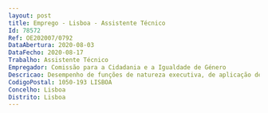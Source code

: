 ```yaml
--- 
layout: post
title: Emprego - Lisboa - Assistente Técnico
Id: 78572
Ref: OE202007/0792
DataAbertura: 2020-08-03
DataFecho: 2020-08-17
Trabalho: Assistente Técnico
Empregador: Comissão para a Cidadania e a Igualdade de Género
Descricao: Desempenho de funções de natureza executiva, de aplicação de métodos e processos com base em diretivas bem definidas e instruções gerais, de grau médio de complexidade nas áreas de atuação da Estrutura de Missão para a Igualdade de Género, a saber  Tratamento de processos em Sistema Informático Balcão2020  Arquivo de documentos (físico e digital)  Redação, registo e expedição de correspondência  Elaboração de documentos em formato word e excel e atendimento e reencaminhamento de chamadas.
CodigoPostal: 1050-193 LISBOA
Concelho: Lisboa
Distrito: Lisboa
--- 
```

